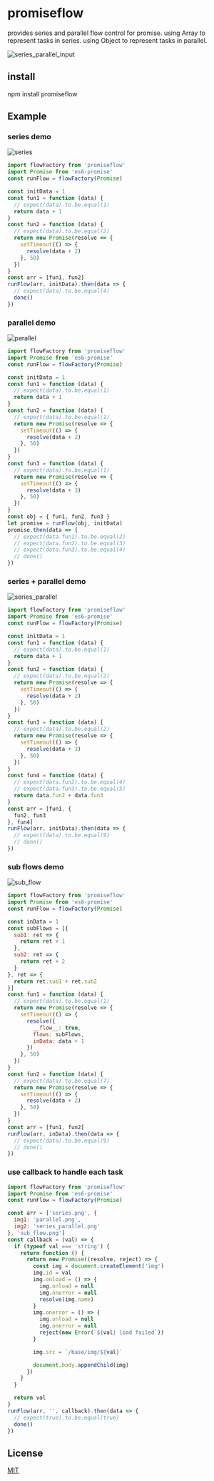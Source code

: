 # promiseflow
  provides series and parallel flow control for promise.
  using Array to represent tasks in series.
  using Object to represent tasks in parallel.

  ![series_parallel_input](https://raw.githubusercontent.com/hcl1687/promiseflow/master/img/series_parallel_input.png)


## install
  npm install promiseflow

## Example

### series demo

![series](https://raw.githubusercontent.com/hcl1687/promiseflow/master/img/series.png)

```js
import flowFactory from 'promiseflow'
import Promise from 'es6-promise'
const runFlow = flowFactory(Promise)

const initData = 1
const fun1 = function (data) {
  // expect(data).to.be.equal(1)
  return data + 1
}
const fun2 = function (data) {
  // expect(data).to.be.equal(2)
  return new Promise(resolve => {
    setTimeout(() => {
      resolve(data + 2)
    }, 50)
  })
}
const arr = [fun1, fun2]
runFlow(arr, initData).then(data => {
  // expect(data).to.be.equal(4)
  done()
})
```

### parallel demo

![parallel](https://raw.githubusercontent.com/hcl1687/promiseflow/master/img/parallel.png)

```js
import flowFactory from 'promiseflow'
import Promise from 'es6-promise'
const runFlow = flowFactory(Promise)

const initData = 1
const fun1 = function (data) {
  // expect(data).to.be.equal(1)
  return data + 1
}
const fun2 = function (data) {
  // expect(data).to.be.equal(1)
  return new Promise(resolve => {
    setTimeout(() => {
      resolve(data + 2)
    }, 50)
  })
}
const fun3 = function (data) {
  // expect(data).to.be.equal(1)
  return new Promise(resolve => {
    setTimeout(() => {
      resolve(data + 3)
    }, 50)
  })
}
const obj = { fun1, fun2, fun3 }
let promise = runFlow(obj, initData)
promise.then(data => {
  // expect(data.fun1).to.be.equal(2)
  // expect(data.fun2).to.be.equal(3)
  // expect(data.fun3).to.be.equal(4)
  // done()
})
```

### series + parallel demo

![series_parallel](https://raw.githubusercontent.com/hcl1687/promiseflow/master/img/series_parallel.png)

```js
import flowFactory from 'promiseflow'
import Promise from 'es6-promise'
const runFlow = flowFactory(Promise)

const initData = 1
const fun1 = function (data) {
  // expect(data).to.be.equal(1)
  return data + 1
}
const fun2 = function (data) {
  // expect(data).to.be.equal(2)
  return new Promise(resolve => {
    setTimeout(() => {
      resolve(data + 2)
    }, 50)
  })
}
const fun3 = function (data) {
  // expect(data).to.be.equal(2)
  return new Promise(resolve => {
    setTimeout(() => {
      resolve(data + 3)
    }, 50)
  })
}
const fun4 = function (data) {
  // expect(data.fun2).to.be.equal(4)
  // expect(data.fun3).to.be.equal(5)
  return data.fun2 + data.fun3
}
const arr = [fun1, {
  fun2, fun3
}, fun4]
runFlow(arr, initData).then(data => {
  // expect(data).to.be.equal(9)
  // done()
})
```

### sub flows demo

![sub_flow](https://raw.githubusercontent.com/hcl1687/promiseflow/master/img/sub_flow.png)

```js
import flowFactory from 'promiseflow'
import Promise from 'es6-promise'
const runFlow = flowFactory(Promise)

const inData = 1
const subFlows = [{
  sub1: ret => {
    return ret + 1
  },
  sub2: ret => {
    return ret + 2
  }
}, ret => {
  return ret.sub1 + ret.sub2
}]
const fun1 = function (data) {
  // expect(data).to.be.equal(1)
  return new Promise(resolve => {
    setTimeout(() => {
      resolve({
        __flow__: true,
        flows: subFlows,
        inData: data + 1
      })
    }, 50)
  })
}
const fun2 = function (data) {
  // expect(data).to.be.equal(7)
  return new Promise(resolve => {
    setTimeout(() => {
      resolve(data + 2)
    }, 50)
  })
}
const arr = [fun1, fun2]
runFlow(arr, inData).then(data => {
  // expect(data).to.be.equal(9)
  // done()
})
```

### use callback to handle each task

```js
import flowFactory from 'promiseflow'
import Promise from 'es6-promise'
const runFlow = flowFactory(Promise)

const arr = ['series.png', {
  img1: 'parallel.png',
  img2: 'series_parallel.png'
}, 'sub_flow.png']
const callback = (val) => {
  if (typeof val === 'string') {
    return function () {
      return new Promise((resolve, reject) => {
        const img = document.createElement('img')
        img.id = val
        img.onload = () => {
          img.onload = null
          img.onerror = null
          resolve(img.name)
        }
        img.onerror = () => {
          img.onload = null
          img.onerror = null
          reject(new Error(`${val} load failed`))
        }

        img.src = `/base/img/${val}`

        document.body.appendChild(img)
      })
    }
  }

  return val
}
runFlow(arr, '', callback).then(data => {
  // expect(true).to.be.equal(true)
  done()
})
```

## License
[MIT](https://opensource.org/licenses/mit-license.php)
